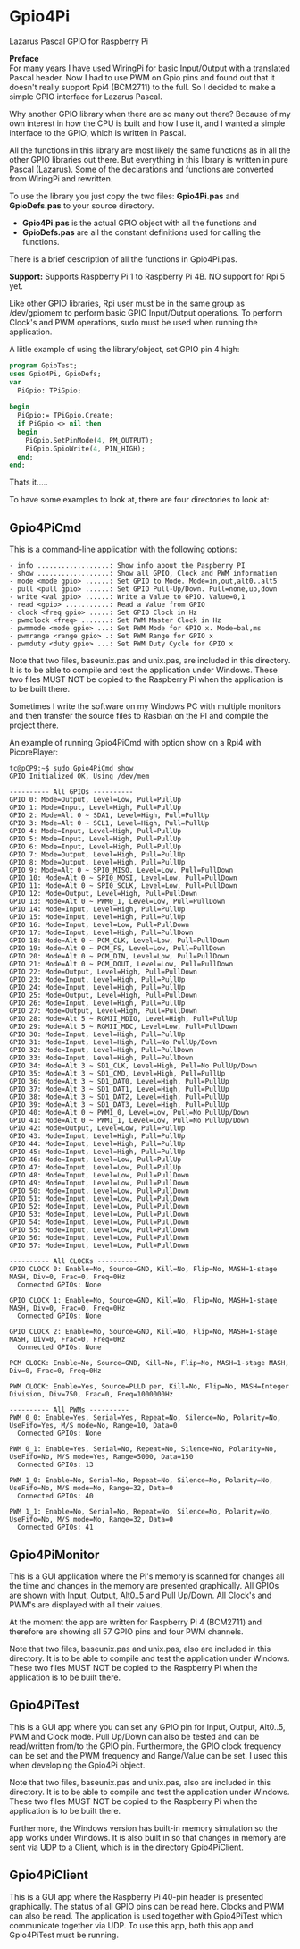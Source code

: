 # Gpio4Pi
 Lazarus Pascal GPIO for Raspberry Pi

**Preface**</BR>
For many years I have used WiringPi for basic Input/Output with a translated Pascal header.
Now I had to use PWM on Gpio pins and found out that it doesn't really support Rpi4 (BCM2711) to the full.
So I decided to make a simple GPIO interface for Lazarus Pascal.

Why another GPIO library when there are so many out there?
Because of my own interest in how the CPU is built and how I use it,
and I wanted a simple interface to the GPIO, which is written in Pascal.

All the functions in this library are most likely the same functions as in all the other GPIO libraries out there.
But everything in this library is written in pure Pascal (Lazarus).
Some of the declarations and functions are converted from WiringPi and rewritten.

To use the library you just copy the two files: **Gpio4Pi.pas** and **GpioDefs.pas** to your source directory.
- **Gpio4Pi.pas** is the actual GPIO object with all the functions and
- **GpioDefs.pas** are all the constant definitions used for calling the functions.

There is a brief description of all the functions in Gpio4Pi.pas.

**Support:** Supports Raspberry Pi 1 to Raspberry Pi 4B. NO support for Rpi 5 yet.

Like other GPIO libraries, Rpi user must be in the same group as /dev/gpiomem to perform basic GPIO Input/Output operations.
To perform Clock's and PWM operations, sudo must be used when running the application.

A liitle example of using the library/object, set GPIO pin 4 high:

```pas
program GpioTest;
uses Gpio4Pi, GpioDefs;
var
  PiGpio: TPiGpio;
  
begin
  PiGpio:= TPiGpio.Create;
  if PiGpio <> nil then
  begin
    PiGpio.SetPinMode(4, PM_OUTPUT);
    PiGpio.GpioWrite(4, PIN_HIGH);
  end;
end;
```

Thats it.....

To have some examples to look at, there are four directories to look at:

## Gpio4PiCmd
This is a command-line application with the following options:
```
- info ..................: Show info about the Paspberry PI
- show ..................: Show all GPIO, Clock and PWM information
- mode <mode gpio> ......: Set GPIO to Mode. Mode=in,out,alt0..alt5
- pull <pull gpio> ......: Set GPIO Pull-Up/Down. Pull=none,up,down
- write <val gpio> ......: Write a Value to GPIO. Value=0,1
- read <gpio> ...........: Read a Value from GPIO
- clock <freq gpio> .....: Set GPIO Clock in Hz
- pwmclock <freq> .......: Set PWM Master Clock in Hz
- pwmmode <mode gpio> ...: Set PWM Mode for GPIO x. Mode=bal,ms
- pwmrange <range gpio> .: Set PWM Range for GPIO x
- pwmduty <duty gpio> ...: Set PWM Duty Cycle for GPIO x
```

Note that two files, baseunix.pas and unix.pas, are included in this directory. 
It is to be able to compile and test the application under Windows. 
These two files MUST NOT be copied to the Raspberry Pi when the application is to be built there.

Sometimes I write the software on my Windows PC with multiple monitors and then transfer
the source files to Rasbian on the PI and compile the project there.

An example of running Gpio4PiCmd with option show on a Rpi4 with PicorePlayer:
```
tc@pCP9:~$ sudo Gpio4PiCmd show
GPIO Initialized OK, Using /dev/mem

---------- All GPIOs ----------
GPIO 0: Mode=Output, Level=Low, Pull=PullUp
GPIO 1: Mode=Input, Level=High, Pull=PullUp
GPIO 2: Mode=Alt 0 ~ SDA1, Level=High, Pull=PullUp
GPIO 3: Mode=Alt 0 ~ SCL1, Level=High, Pull=PullUp
GPIO 4: Mode=Input, Level=High, Pull=PullUp
GPIO 5: Mode=Input, Level=High, Pull=PullUp
GPIO 6: Mode=Input, Level=High, Pull=PullUp
GPIO 7: Mode=Output, Level=High, Pull=PullUp
GPIO 8: Mode=Output, Level=High, Pull=PullUp
GPIO 9: Mode=Alt 0 ~ SPI0_MISO, Level=Low, Pull=PullDown
GPIO 10: Mode=Alt 0 ~ SPI0_MOSI, Level=Low, Pull=PullDown
GPIO 11: Mode=Alt 0 ~ SPI0_SCLK, Level=Low, Pull=PullDown
GPIO 12: Mode=Output, Level=High, Pull=PullDown
GPIO 13: Mode=Alt 0 ~ PWM0_1, Level=Low, Pull=PullDown
GPIO 14: Mode=Input, Level=High, Pull=PullUp
GPIO 15: Mode=Input, Level=High, Pull=PullUp
GPIO 16: Mode=Input, Level=Low, Pull=PullDown
GPIO 17: Mode=Input, Level=High, Pull=PullDown
GPIO 18: Mode=Alt 0 ~ PCM_CLK, Level=Low, Pull=PullDown
GPIO 19: Mode=Alt 0 ~ PCM_FS, Level=Low, Pull=PullDown
GPIO 20: Mode=Alt 0 ~ PCM_DIN, Level=Low, Pull=PullDown
GPIO 21: Mode=Alt 0 ~ PCM_DOUT, Level=Low, Pull=PullDown
GPIO 22: Mode=Output, Level=High, Pull=PullDown
GPIO 23: Mode=Input, Level=High, Pull=PullUp
GPIO 24: Mode=Input, Level=High, Pull=PullUp
GPIO 25: Mode=Output, Level=High, Pull=PullDown
GPIO 26: Mode=Input, Level=High, Pull=PullUp
GPIO 27: Mode=Output, Level=High, Pull=PullDown
GPIO 28: Mode=Alt 5 ~ RGMII_MDIO, Level=High, Pull=PullUp
GPIO 29: Mode=Alt 5 ~ RGMII_MDC, Level=Low, Pull=PullDown
GPIO 30: Mode=Input, Level=High, Pull=PullUp
GPIO 31: Mode=Input, Level=High, Pull=No PullUp/Down
GPIO 32: Mode=Input, Level=High, Pull=PullDown
GPIO 33: Mode=Input, Level=High, Pull=PullDown
GPIO 34: Mode=Alt 3 ~ SD1_CLK, Level=High, Pull=No PullUp/Down
GPIO 35: Mode=Alt 3 ~ SD1_CMD, Level=High, Pull=PullUp
GPIO 36: Mode=Alt 3 ~ SD1_DAT0, Level=High, Pull=PullUp
GPIO 37: Mode=Alt 3 ~ SD1_DAT1, Level=High, Pull=PullUp
GPIO 38: Mode=Alt 3 ~ SD1_DAT2, Level=High, Pull=PullUp
GPIO 39: Mode=Alt 3 ~ SD1_DAT3, Level=High, Pull=PullUp
GPIO 40: Mode=Alt 0 ~ PWM1_0, Level=Low, Pull=No PullUp/Down
GPIO 41: Mode=Alt 0 ~ PWM1_1, Level=Low, Pull=No PullUp/Down
GPIO 42: Mode=Output, Level=Low, Pull=PullUp
GPIO 43: Mode=Input, Level=High, Pull=PullUp
GPIO 44: Mode=Input, Level=High, Pull=PullUp
GPIO 45: Mode=Input, Level=High, Pull=PullUp
GPIO 46: Mode=Input, Level=Low, Pull=PullUp
GPIO 47: Mode=Input, Level=Low, Pull=PullUp
GPIO 48: Mode=Input, Level=Low, Pull=PullDown
GPIO 49: Mode=Input, Level=Low, Pull=PullDown
GPIO 50: Mode=Input, Level=Low, Pull=PullDown
GPIO 51: Mode=Input, Level=Low, Pull=PullDown
GPIO 52: Mode=Input, Level=Low, Pull=PullDown
GPIO 53: Mode=Input, Level=Low, Pull=PullDown
GPIO 54: Mode=Input, Level=Low, Pull=PullDown
GPIO 55: Mode=Input, Level=Low, Pull=PullDown
GPIO 56: Mode=Input, Level=Low, Pull=PullDown
GPIO 57: Mode=Input, Level=Low, Pull=PullDown

---------- All CLOCKs ----------
GPIO CLOCK 0: Enable=No, Source=GND, Kill=No, Flip=No, MASH=1-stage MASH, Div=0, Frac=0, Freq=0Hz
  Connected GPIOs: None

GPIO CLOCK 1: Enable=No, Source=GND, Kill=No, Flip=No, MASH=1-stage MASH, Div=0, Frac=0, Freq=0Hz
  Connected GPIOs: None

GPIO CLOCK 2: Enable=No, Source=GND, Kill=No, Flip=No, MASH=1-stage MASH, Div=0, Frac=0, Freq=0Hz
  Connected GPIOs: None

PCM CLOCK: Enable=No, Source=GND, Kill=No, Flip=No, MASH=1-stage MASH, Div=0, Frac=0, Freq=0Hz

PWM CLOCK: Enable=Yes, Source=PLLD per, Kill=No, Flip=No, MASH=Integer Division, Div=750, Frac=0, Freq=1000000Hz

---------- All PWMs ----------
PWM 0_0: Enable=Yes, Serial=Yes, Repeat=No, Silence=No, Polarity=No, UseFifo=Yes, M/S mode=No, Range=10, Data=0
  Connected GPIOs: None

PWM 0_1: Enable=Yes, Serial=No, Repeat=No, Silence=No, Polarity=No, UseFifo=No, M/S mode=Yes, Range=5000, Data=150
  Connected GPIOs: 13

PWM 1_0: Enable=No, Serial=No, Repeat=No, Silence=No, Polarity=No, UseFifo=No, M/S mode=No, Range=32, Data=0
  Connected GPIOs: 40

PWM 1_1: Enable=No, Serial=No, Repeat=No, Silence=No, Polarity=No, UseFifo=No, M/S mode=No, Range=32, Data=0
  Connected GPIOs: 41
```

## Gpio4PiMonitor
This is a GUI application where the Pi's memory is scanned for changes all the time
and changes in the memory are presented graphically.
All GPIOs are shown with Input, Output, Alt0..5 and Pull Up/Down.
All Clock's and PWM's are displayed with all their values.

At the moment the app are written for Raspberry Pi 4 (BCM2711) and therefore are showing all 57 GPIO pins and four PWM channels.

Note that two files, baseunix.pas and unix.pas, also are included in this directory. 
It is to be able to compile and test the application under Windows. 
These two files MUST NOT be copied to the Raspberry Pi when the application is to be built there.

## Gpio4PiTest
This is a GUI app where you can set any GPIO pin for Input, Output, Alt0..5, PWM and Clock mode.
Pull Up/Down can also be tested and can be read/written from/to the GPIO pin. 
Furthermore, the GPIO clock frequency can be set and the PWM frequency and Range/Value can be set.
I used this when developing the Gpio4Pi object.

Note that two files, baseunix.pas and unix.pas, also are included in this directory. 
It is to be able to compile and test the application under Windows. 
These two files MUST NOT be copied to the Raspberry Pi when the application is to be built there.

Furthermore, the Windows version has built-in memory simulation so the app works under Windows.
It is also built in so that changes in memory are sent via UDP to a Client,
which is in the directory Gpio4PiClient.

## Gpio4PiClient
This is a GUI app where the Raspberry Pi 40-pin header is presented graphically.
The status of all GPIO pins can be read here.
Clocks and PWM can also be read.
The application is used together with Gpio4PiTest which communicate together via UDP.
To use this app, both this app and Gpio4PiTest must be running.
